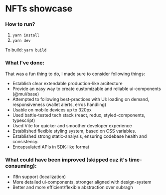 # NFTs showcase

### How to run?
1. ```yarn install```
2. ```yarn dev```

To build: ```yarn build```

### What I've done:
That was a fun thing to do, I made sure to consider following things:
- Establish clear extendable production-like arcitecture
- Provide an easy way to create customizable and reliable ui-components (@mui/base)
- Attempted to following best-practices with UI: loading on demand, responsiveness (wallet alerts, erros handling)
- Usable on mobile devices up to 320px
- Used battle-tested tech stack (react, redux, styled-components, typescript)
- Used Vite for quicker and smoother developer experience
- Established flexible styling system, based on CSS variables.
- Established strong static-analysis, ensuring codebase health and consistency.
- Encapsulated APIs in SDK-like format

### What could have been improved (skipped cuz it's time-consuming):
- I18n support (localization)
- More detailed ui-components, stronger aligned with design-system
- Better and more efficient/flexible abstraction over subragh
